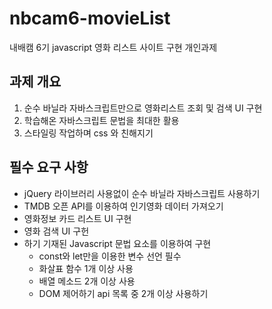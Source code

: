 # nbcam6-movieList
내배캠 6기 javascript 영화 리스트 사이트 구현 개인과제

## 과제 개요
1. 순수 바닐라 자바스크립트만으로 영화리스트 조회 및 검색 UI 구현
2. 학습해온 자바스크립트 문법을 최대한 활용
3. 스타일링 작업하며 css 와 친해지기

## 필수 요구 사항
- jQuery 라이브러리 사용없이 순수 바닐라 자바스크립트 사용하기
- TMDB 오픈 API를 이용하여 인기영화 데이터 가져오기
- 영화정보 카드 리스트 UI 구현
- 영화 검색 UI 구헌
- 하기 기재된 Javascript 문법 요소를 이용하여 구현
  - const와 let만을 이용한 변수 선언 필수
  - 화살표 함수 1개 이상 사용
  - 배열 메소드 2개 이상 사용
  - DOM 제어하기 api 목록 중 2개 이상 사용하기

